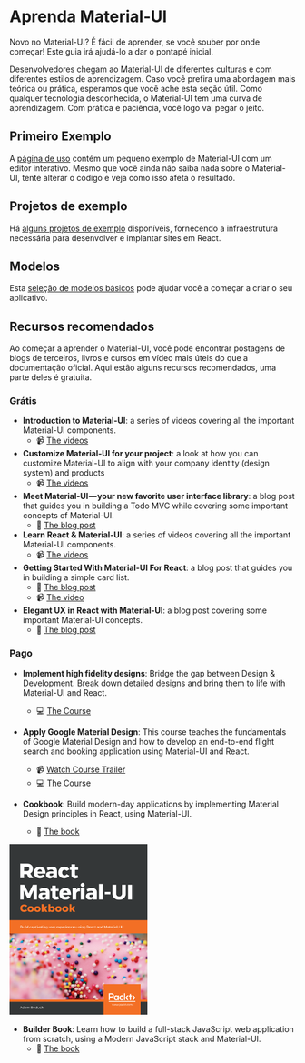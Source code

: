 # Aprenda Material-UI

<p class="description">Novo no Material-UI? É fácil de aprender, se você souber por onde começar! Este guia irá ajudá-lo a dar o pontapé inicial.</p>

Desenvolvedores chegam ao Material-UI de diferentes culturas e com diferentes estilos de aprendizagem. Caso você prefira uma abordagem mais teórica ou prática, esperamos que você ache esta seção útil. Como qualquer tecnologia desconhecida, o Material-UI tem uma curva de aprendizagem. Com prática e paciência, você logo vai pegar o jeito.

## Primeiro Exemplo

A [página de uso](/getting-started/usage/#quick-start) contém um pequeno exemplo de Material-UI com um editor interativo. Mesmo que você ainda não saiba nada sobre o Material-UI, tente alterar o código e veja como isso afeta o resultado.

## Projetos de exemplo

Há [alguns projetos de exemplo](/getting-started/example-projects/) disponíveis, fornecendo a infraestrutura necessária para desenvolver e implantar sites em React.

## Modelos

Esta [seleção de modelos básicos](/getting-started/templates/) pode ajudar você a começar a criar o seu aplicativo.

## Recursos recomendados

Ao começar a aprender o Material-UI, você pode encontrar postagens de blogs de terceiros, livros e cursos em vídeo mais úteis do que a documentação oficial. Aqui estão alguns recursos recomendados, uma parte deles é gratuita.

### Grátis

- **Introduction to Material-UI**: a series of videos covering all the important Material-UI components. 
  - 📹 [The videos](https://www.youtube.com/watch?v=pHclLuRolzE&list=PLQg6GaokU5CwiVmsZ0d_9Zsg_DnIP_xwr)
- **Customize Material-UI for your project**: a look at how you can customize Material-UI to align with your company identity (design system) and products 
  - 📹 [The videos](https://www.youtube.com/watch?v=bDkB3LoQKxs)
- **Meet Material-UI — your new favorite user interface library**: a blog post that guides you in building a Todo MVC while covering some important concepts of Material-UI. 
  - 📝 [The blog post](https://medium.freecodecamp.org/meet-your-material-ui-your-new-favorite-user-interface-library-6349a1c88a8c)
- **Learn React & Material-UI**: a series of videos covering all the important Material-UI components. 
  - 📹 [The videos](https://www.youtube.com/watch?v=xm4LX5fJKZ8&list=PLcCp4mjO-z98WAu4sd0eVha1g-NMfzHZk)
- **Getting Started With Material-UI For React**: a blog post that guides you in building a simple card list. 
  - 📝 [The blog post](https://medium.com/codingthesmartway-com-blog/getting-started-with-material-ui-for-react-material-design-for-react-364b2688b555)
  - 📹 [The video](https://www.youtube.com/watch?v=PWadEeOuv5o)
- **Elegant UX in React with Material-UI**: a blog post covering some important Material-UI concepts. 
  - 📝 [The blog post](https://alligator.io/react/material-ui/)

### Pago

- **Implement high fidelity designs**: Bridge the gap between Design & Development. Break down detailed designs and bring them to life with Material-UI and React.
  
  - 💻 [The Course](https://click.linksynergy.com/deeplink?id=IVuPfk1F/Ow&mid=39197&murl=https%3A%2F%2Fwww.udemy.com%2Fcourse%2Fimplement-high-fidelity-designs-with-material-ui-and-reactjs%2F)
- **Apply Google Material Design**: This course teaches the fundamentals of Google Material Design and how to develop an end-to-end flight search and booking application using Material-UI and React.
  
  - 📹 [Watch Course Trailer](https://www.youtube.com/watch?v=hhZ6yFvCWho)
  - 💻 [The Course](https://bonsaiilabs.com/courseDetail/material-ui-with-react)
- **Cookbook**: Build modern-day applications by implementing Material Design principles in React, using Material-UI.
  
  - 📘 [The book](https://www.amazon.com/gp/product/1789615224/)

[![cookbook](/static/blog/material-ui-v4-is-out/cookbook.png)](https://www.amazon.com/gp/product/1789615224/)

- **Builder Book**: Learn how to build a full-stack JavaScript web application from scratch, using a Modern JavaScript stack and Material-UI. 
  - 📘 [The book](https://builderbook.org/book)